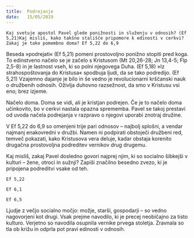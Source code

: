 ```yaml
---
title:  Podrejanje
date:   15/05/2019
---
```


`Kaj svetuje apostol Pavel glede ponižnosti in služenju v odnosih? (Ef 5,21)Kaj misliš, kako takšno stališče pripomore k edinosti v cerkvi? Zakaj je tako pomembno doma? Ef 5,22 do 6,9`

Beseda »podrejati« (Ef 5,21) pomeni prostovoljno ponižno stopiti pred koga. To edinstveno načelo se je začelo s Kristusom (Mt 20,26-28; Jn 13,4-5; Flp 2,5-8) in je lastnost vseh, ki so polni njegovega Duha. (Ef 5,18) »Iz strahospoštovanja do Kristusa« spodbuja ljudi, da se tako podredijo. (Ef 5,21) Vzajemno dajanje je bilo in še vedno je revolucionarni krščanski nauk o družbenih odnosih. Oživlja duhovno razsežnost, da smo v Kristusu vsi eno; brez izjeme.

Načelo doma. Doma se vidi, ali je kristjan podrejen. Če je to načelo doma učinkovito, bo v cerkvi nastala opazna sprememba. Pavel se takoj prestavi od uvoda načela podrejanja v razpravo o njegovi uporabi znotraj družine.

V Ef 5,22 do 6,9 so omenjeni trije pari odnosov – najbolj splošni, a vendar najmanj enakovredni v družbi. Namen ni podpirati obstoječi družbeni red, temveč pokazati, kako Kristusova vera deluje, kadar obstaja korenito drugačna prostovoljna podreditev vernikov drug drugemu.

Kaj misliš, zakaj Pavel dosledno govori najprej njim, ki so socialno šibkejši v kulturi – žene, otroci in sužnji? Zapiši značilno besedno zvezo, ki je pripojena podreditvi vsake od teh.

`Ef 5,22`

`Ef 6,1`

`Ef 6,5`

Ljudje z večjo socialno močjo: možje, starši, gospodarji – so vedno nagovorjeni kot drugi. Vsak prejme navodilo, ki je precej neobičajno za tisto kulturo. Verjetno so navodila osupnila vernike prvega stoletja. Zravnala so tla ob križu in odprla pot pravi edinosti v odnosih.
